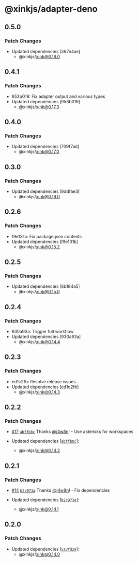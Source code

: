 # @xinkjs/adapter-deno

## 0.5.0

### Patch Changes

- Updated dependencies [367e4ae]
  - @xinkjs/xink@0.18.0

## 0.4.1

### Patch Changes

- 953b019: Fix adapter output and various types
- Updated dependencies [953b019]
  - @xinkjs/xink@0.17.3

## 0.4.0

### Patch Changes

- Updated dependencies [709f7ad]
  - @xinkjs/xink@0.17.0

## 0.3.0

### Patch Changes

- Updated dependencies [9ddfae3]
  - @xinkjs/xink@0.16.0

## 0.2.6

### Patch Changes

- f9e131b: Fix package.json contents
- Updated dependencies [f9e131b]
  - @xinkjs/xink@0.15.2

## 0.2.5

### Patch Changes

- Updated dependencies [8b184a5]
  - @xinkjs/xink@0.15.0

## 0.2.4

### Patch Changes

- 930a93a: Trigger full workflow
- Updated dependencies [930a93a]
  - @xinkjs/xink@0.14.4

## 0.2.3

### Patch Changes

- ed1c2fb: Resolve release issues
- Updated dependencies [ed1c2fb]
  - @xinkjs/xink@0.14.3

## 0.2.2

### Patch Changes

- [#17](https://github.com/xinkjs/xink/pull/17) [`abffb8c`](https://github.com/xinkjs/xink/commit/abffb8c0491a4a211e93fffffba6ba60c5b06719) Thanks [@j4w8n](https://github.com/j4w8n)! - Use asterisks for workspaces

- Updated dependencies [[`abffb8c`](https://github.com/xinkjs/xink/commit/abffb8c0491a4a211e93fffffba6ba60c5b06719)]:
  - @xinkjs/xink@0.14.2

## 0.2.1

### Patch Changes

- [#14](https://github.com/xinkjs/xink/pull/14) [`b2c973a`](https://github.com/xinkjs/xink/commit/b2c973a4f0e13ac05bb693a8a9efdaea7c998afa) Thanks [@j4w8n](https://github.com/j4w8n)! - Fix dependencies

- Updated dependencies [[`b2c973a`](https://github.com/xinkjs/xink/commit/b2c973a4f0e13ac05bb693a8a9efdaea7c998afa)]:
  - @xinkjs/xink@0.14.1

## 0.2.0

### Patch Changes

- Updated dependencies [[`5a3fd29`](https://github.com/xinkjs/xink/commit/5a3fd29454810952f13c2950ddc5678522feadf5)]:
  - @xinkjs/xink@0.14.0
